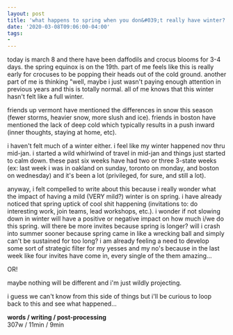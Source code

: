 ```yaml
---
layout: post
title: 'what happens to spring when you don&#039;t really have winter?'
date: '2020-03-08T09:06:00-04:00'
tags:
- 
--- 
```



today is march 8 and there have been daffodils and crocus blooms for 3-4 days. the spring equinox is on the 19th. part of me feels like this is really early for crocuses to be popping their heads out of the cold ground. another part of me is thinking "well, maybe i just wasn't paying enough attention in previous years and this is totally normal. all of me knows that this winter hasn't felt like a full winter. 

friends up vermont have mentioned the differences in snow this season (fewer storms, heavier snow, more slush and ice). friends in boston have mentioned the lack of deep cold which typically results in a push inward (inner thoughts, staying at home, etc). 

i haven't felt much of a winter either. i feel like my winter happened nov thru mid-jan. i started a wild whirlwind of travel in mid-jan and things just started to calm down. these past six weeks have had two or three 3-state weeks (ex: last week i was in oakland on sunday, toronto on monday, and boston on wednesday) and it's been a lot (privileged, for sure, and still a lot). 

anyway, i felt compelled to write about this because i really wonder what the impact of having a mild (VERY mild?) winter is on spring. i have already noticed that spring uptick of cool shit happening (invitations to: do interesting work, join teams, lead workshops, etc.). i wonder if not slowing down in winter will have a positive or negative impact on how much i/we do this spring. will there be more invites because spring is longer? will i crash into summer sooner because spring came in like a wrecking ball and simply can't be sustained for too long? i am already feeling a need to develop some sort of strategic filter for my yesses and my no's because in the last week like four invites have come in, every single of the them amazing...

OR!

maybe nothing will be different and i'm just wildly projecting.

i guess we can't know from this side of things but i'll be curious to loop back to this and see what happened...

<!-- hyperlink bank -->


<!-- &#042; = asterisk -->
<!-- &#039; = single quote '-->

**words / writing / post-processing**  
307w / 11min / 9min